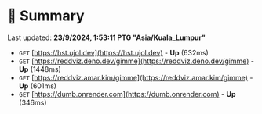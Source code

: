 # 📖 Summary
Last updated: **23/9/2024, 1:53:11 PTG "Asia/Kuala_Lumpur"**

- `GET` [https://hst.ujol.dev](https://hst.ujol.dev) - **Up** (632ms)
- `GET` [https://reddviz.deno.dev/gimme](https://reddviz.deno.dev/gimme) - **Up** (1448ms)
- `GET` [https://reddviz.amar.kim/gimme](https://reddviz.amar.kim/gimme) - **Up** (601ms)
- `GET` [https://dumb.onrender.com](https://dumb.onrender.com) - **Up** (346ms)
